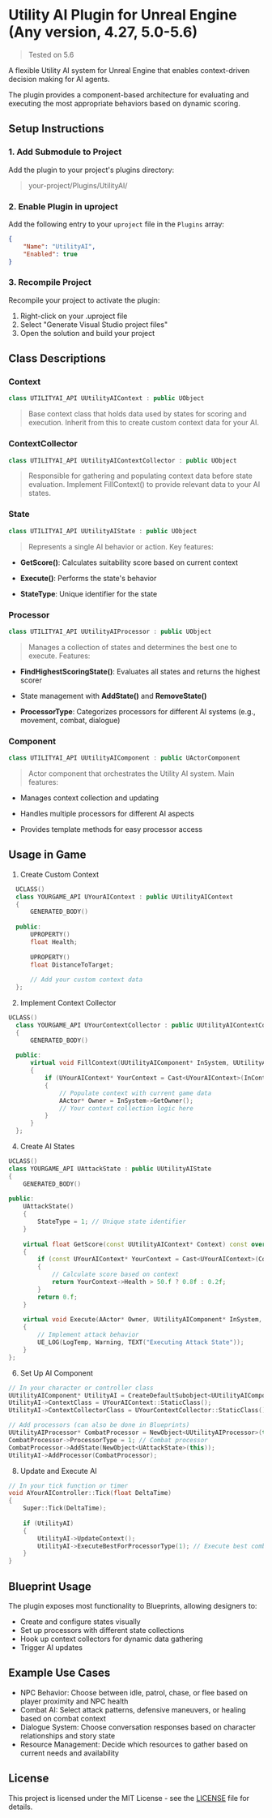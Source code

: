 # Utility AI Plugin for Unreal Engine (Any version, 4.27, 5.0-5.6)
> Tested on 5.6

A flexible Utility AI system for Unreal Engine that enables context-driven decision making for AI agents. 

The plugin provides a component-based architecture for evaluating and executing the most appropriate behaviors based on dynamic scoring.

## Setup Instructions

### 1. Add Submodule to Project
Add the plugin to your project's plugins directory:
> your-project/Plugins/UtilityAI/

### 2. Enable Plugin in uproject
Add the following entry to your `uproject` file in the `Plugins` array:
```json
{
    "Name": "UtilityAI",
    "Enabled": true
}
```

### 3. Recompile Project
Recompile your project to activate the plugin:

1. Right-click on your .uproject file
2. Select "Generate Visual Studio project files"
3. Open the solution and build your project

## Class Descriptions

### Context
```cpp
class UTILITYAI_API UUtilityAIContext : public UObject 
```
> Base context class that holds data used by states for scoring and execution. Inherit from this to create custom context data for your AI.

### ContextCollector
```cpp
class UTILITYAI_API UUtilityAIContextCollector : public UObject
```
> Responsible for gathering and populating context data before state evaluation. Implement FillContext() to provide relevant data to your AI states.

### State
```cpp
class UTILITYAI_API UUtilityAIState : public UObject
```
> Represents a single AI behavior or action. Key features:

- **GetScore()**: Calculates suitability score based on current context

- **Execute()**: Performs the state's behavior

- **StateType**: Unique identifier for the state

### Processor
```cpp
class UTILITYAI_API UUtilityAIProcessor : public UObject
```
> Manages a collection of states and determines the best one to execute. Features:

- **FindHighestScoringState()**: Evaluates all states and returns the highest scorer

- State management with **AddState()** and **RemoveState()**

- **ProcessorType**: Categorizes processors for different AI systems (e.g., movement, combat, dialogue)

### Component
```cpp
class UTILITYAI_API UUtilityAIComponent : public UActorComponent
```
> Actor component that orchestrates the Utility AI system. Main features:

- Manages context collection and updating

- Handles multiple processors for different AI aspects

- Provides template methods for easy processor access

## Usage in Game

1. Create Custom Context
```cpp
  UCLASS()
  class YOURGAME_API UYourAIContext : public UUtilityAIContext
  {
      GENERATED_BODY()
      
  public:
      UPROPERTY()
      float Health;
      
      UPROPERTY()
      float DistanceToTarget;
      
      // Add your custom context data
  };
```
2. Implement Context Collector
```cpp
UCLASS()
  class YOURGAME_API UYourContextCollector : public UUtilityAIContextCollector
  {
      GENERATED_BODY()
      
  public:
      virtual void FillContext(UUtilityAIComponent* InSystem, UUtilityAIContext* InContext) override
      {
          if (UYourAIContext* YourContext = Cast<UYourAIContext>(InContext))
          {
              // Populate context with current game data
              AActor* Owner = InSystem->GetOwner();
              // Your context collection logic here
          }
      }
  };
```
4. Create AI States
```cpp
UCLASS()
class YOURGAME_API UAttackState : public UUtilityAIState
{
    GENERATED_BODY()
    
public:
    UAttackState()
    {
        StateType = 1; // Unique state identifier
    }
    
    virtual float GetScore(const UUtilityAIContext* Context) const override
    {
        if (const UYourAIContext* YourContext = Cast<UYourAIContext>(Context))
        {
            // Calculate score based on context
            return YourContext->Health > 50.f ? 0.8f : 0.2f;
        }
        return 0.f;
    }
    
    virtual void Execute(AActor* Owner, UUtilityAIComponent* InSystem, const UUtilityAIContext* InContext) override
    {
        // Implement attack behavior
        UE_LOG(LogTemp, Warning, TEXT("Executing Attack State"));
    }
};
```
6. Set Up AI Component
```cpp
// In your character or controller class
UUtilityAIComponent* UtilityAI = CreateDefaultSubobject<UUtilityAIComponent>(TEXT("UtilityAI"));
UtilityAI->ContextClass = UYourAIContext::StaticClass();
UtilityAI->ContextCollectorClass = UYourContextCollector::StaticClass();

// Add processors (can also be done in Blueprints)
UUtilityAIProcessor* CombatProcessor = NewObject<UUtilityAIProcessor>(this);
CombatProcessor->ProcessorType = 1; // Combat processor
CombatProcessor->AddState(NewObject<UAttackState>(this));
UtilityAI->AddProcessor(CombatProcessor);
```
8. Update and Execute AI
```cpp
// In your tick function or timer
void AYourAIController::Tick(float DeltaTime)
{
    Super::Tick(DeltaTime);
    
    if (UtilityAI)
    {
        UtilityAI->UpdateContext();
        UtilityAI->ExecuteBestForProcessorType(1); // Execute best combat state
    }
}
```

## Blueprint Usage
The plugin exposes most functionality to Blueprints, allowing designers to:

- Create and configure states visually
- Set up processors with different state collections
- Hook up context collectors for dynamic data gathering
- Trigger AI updates

## Example Use Cases
- NPC Behavior: Choose between idle, patrol, chase, or flee based on player proximity and NPC health
- Combat AI: Select attack patterns, defensive maneuvers, or healing based on combat context
- Dialogue System: Choose conversation responses based on character relationships and story state
- Resource Management: Decide which resources to gather based on current needs and availability

## License
This project is licensed under the MIT License - see the [LICENSE](LICENSE) file for details.
